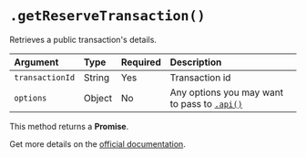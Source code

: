# `.getReserveTransaction()`

Retrieves a public transaction's details.

| Argument        | Type   | Required | Description                                              |
|:----------------|:-------|:---------|:---------------------------------------------------------|
| `transactionId` | String | Yes      | Transaction id                                           |
| `options`       | Object | No       | Any options you may want to pass to [`.api()`](/sdk#api) |

This method returns a **Promise**.

Get more details on the [official documentation](https://uphold.com/en/developer/api/documentation/#get-transaction-public).
